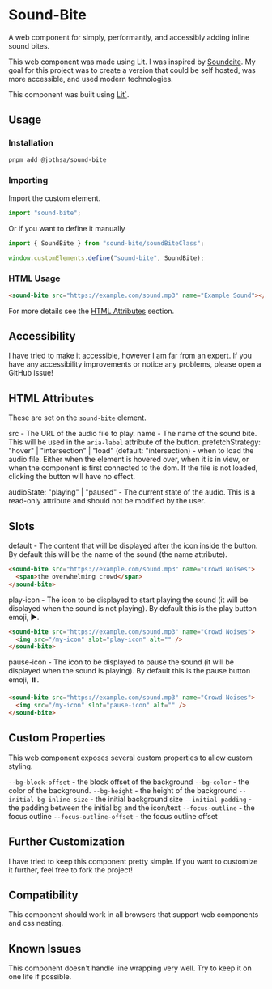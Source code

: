 # Sound-Bite

A web component for simply, performantly, and accessibly adding inline sound bites.

This web component was made using Lit. I was inspired by [Soundcite](https://soundcite.knightlab.com). My goal for this project was to create a version that could be self hosted, was more accessible, and used modern technologies.

This component was built using [Lit`](https://lit.dev).

## Usage

### Installation

```bash
pnpm add @jothsa/sound-bite
```

### Importing

Import the custom element.

```ts
import "sound-bite";
```

Or if you want to define it manually

```ts
import { SoundBite } from "sound-bite/soundBiteClass";

window.customElements.define("sound-bite", SoundBite);
```

### HTML Usage

```html
<sound-bite src="https://example.com/sound.mp3" name="Example Sound"></sound-bite>
```

For more details see the [HTML Attributes](#html-attributes) section.

## Accessibility

I have tried to make it accessible, however I am far from an expert. If you have any accessibility improvements or notice any problems, please open a GitHub issue!

## HTML Attributes

These are set on the `sound-bite` element.

src - The URL of the audio file to play.
name - The name of the sound bite. This will be used in the `aria-label` attribute of the button.
prefetchStrategy: "hover" | "intersection" | "load" (default: "intersection) - when to load the audio file. Either when the element is hovered over, when it is in view, or when the component is first connected to the dom. If the file is not loaded, clicking the button will have no effect.

audioState: "playing" | "paused" - The current state of the audio. This is a read-only attribute and should not be modified by the user.

## Slots

default - The content that will be displayed after the icon inside the button. By default this will be the name of the sound (the name attribute).

```html
<sound-bite src="https://example.com/sound.mp3" name="Crowd Noises">
  <span>the overwhelming crowd</span>
</sound-bite>
```

play-icon - The icon to be displayed to start playing the sound (it will be displayed when the sound is not playing). By default this is the play button emoji, ▶️.

```html
<sound-bite src="https://example.com/sound.mp3" name="Crowd Noises">
  <img src="/my-icon" slot="play-icon" alt="" />
</sound-bite>
```

pause-icon - The icon to be displayed to pause the sound (it will be displayed when the sound is playing). By default this is the pause button emoji, ⏸️.

```html
<sound-bite src="https://example.com/sound.mp3" name="Crowd Noises">
  <img src="/my-icon" slot="pause-icon" alt="" />
</sound-bite>
```

## Custom Properties

This web component exposes several custom properties to allow custom styling.

`--bg-block-offset` - the block offset of the background
`--bg-color` - the color of the background.
`--bg-height` - the height of the background
`--initial-bg-inline-size` - the initial background size
`--initial-padding` - the padding between the initial bg and the icon/text
`--focus-outline` - the focus outline
`--focus-outline-offset` - the focus outline offset

## Further Customization

I have tried to keep this component pretty simple. If you want to customize it further, feel free to fork the project!

## Compatibility

This component should work in all browsers that support web components and css nesting.

## Known Issues

This component doesn't handle line wrapping very well. Try to keep it on one life if possible.
